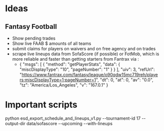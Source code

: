 # Ideas

## Fantasy Football

- Show pending trades
- Show live FAAB $ amounts of all teams
- submit claims for players on waivers and on free agency and on trades
- scrape live lineups data from SofaScore (if possible) or FotMob, which is more reliable and faster than getting starters from Fantrax via :
  - {
  "msgs": [
    {
      "method": "getPlayerStats",
      "data": {
        "miscDisplayType": "10",
        "pageNumber": "1"
      }
    }
  ],
  "uiv": 3,
  "refUrl": "https://www.fantrax.com/fantasy/league/o90qdw15mc719reh/players;miscDisplayType=1;pageNumber=1",
  "dt": 0,
  "at": 0,
  "av": "0.0",
  "tz": "America/Los_Angeles",
  "v": "167.0.1"
}

# Important scripts

python esd_export_schedule_and_lineups_v1.py --tournament-id 17 --output-dir data/sofascore --upcoming --with-lineups

